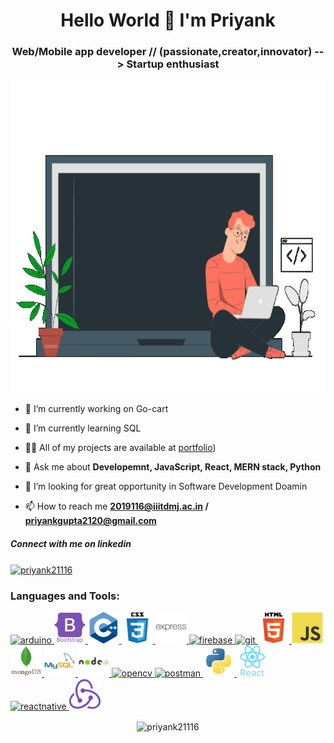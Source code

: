<!-- # Hello, folks! <img src="https://raw.githubusercontent.com/MartinHeinz/MartinHeinz/master/wave.gif" width="30px"> -->
<!--  ![hey](./prk2.gif) -->


<!-- ![homecoding](https://user-images.githubusercontent.com/66053665/193421288-cfc5401d-8362-49a5-9402-1bcceda4eb4f.gif) -->



<h1 align="center">Hello World 👋 I'm Priyank</h1>
<h3 align="center">Web/Mobile app developer // (passionate,creator,innovator) --> Startup enthusiast</h3>

<!--  <p align="center">![hey](./homecoding.gif)  </p> -->
 
 <p align="center">
  <img width="600" height="500" src="./homecoding.gif">
</p>
 
 <p align ="left">

- 🔭 I’m currently working on Go-cart

- 🌱 I’m currently learning SQL

- 👨‍💻 All of my projects are available at [portfolio](https://priyankgupta.netlify.app/))

- 💬 Ask me about **Developemnt, JavaScript, React, MERN stack, Python**

- 🤔 I’m looking for great opportunity in Software Development Doamin

- 📫 How to reach me **2019116@iiitdmj.ac.in / priyankgupta2120@gmail.com**
 
 
 
 <span><h5 align="left">Connect with me on linkedin </h5></span>
<span >
<a href="https://linkedin.com/in/priyank21116" target="blank"><img align="center" src="https://raw.githubusercontent.com/rahuldkjain/github-profile-readme-generator/master/src/images/icons/Social/linked-in-alt.svg" alt="priyank21116" height="30" width="40" /></a>
</span>

<h3 align="left">Languages and Tools:</h3>
<p align="left"> <a href="https://www.arduino.cc/" target="_blank" rel="noreferrer"> <img src="https://cdn.worldvectorlogo.com/logos/arduino-1.svg" alt="arduino" width="50" height="50"/> </a> <a href="https://getbootstrap.com" target="_blank" rel="noreferrer"> <img src="https://raw.githubusercontent.com/devicons/devicon/master/icons/bootstrap/bootstrap-plain-wordmark.svg" alt="bootstrap"width="50" height="50"/> </a> <a href="https://www.w3schools.com/cpp/" target="_blank" rel="noreferrer"> <img src="https://raw.githubusercontent.com/devicons/devicon/master/icons/cplusplus/cplusplus-original.svg" alt="cplusplus" width="50" height="50"/> </a> <a href="https://www.w3schools.com/css/" target="_blank" rel="noreferrer"> <img src="https://raw.githubusercontent.com/devicons/devicon/master/icons/css3/css3-original-wordmark.svg" alt="css3" width="50" height="50"/> </a> <a href="https://expressjs.com" target="_blank" rel="noreferrer"> <img src="https://raw.githubusercontent.com/devicons/devicon/master/icons/express/express-original-wordmark.svg" alt="express" width="50" height="50"/> </a> <a href="https://firebase.google.com/" target="_blank" rel="noreferrer"> <img src="https://www.vectorlogo.zone/logos/firebase/firebase-icon.svg" alt="firebase" width="50" height="50"/> </a> <a href="https://git-scm.com/" target="_blank" rel="noreferrer"> <img src="https://www.vectorlogo.zone/logos/git-scm/git-scm-icon.svg" alt="git" width="50" height="50"/> </a> <a href="https://www.w3.org/html/" target="_blank" rel="noreferrer"> <img src="https://raw.githubusercontent.com/devicons/devicon/master/icons/html5/html5-original-wordmark.svg" alt="html5" width="50" height="50"/> </a> <a href="https://developer.mozilla.org/en-US/docs/Web/JavaScript" target="_blank" rel="noreferrer"> <img src="https://raw.githubusercontent.com/devicons/devicon/master/icons/javascript/javascript-original.svg" alt="javascript" width="50" height="50"/> </a> <a href="https://www.mongodb.com/" target="_blank" rel="noreferrer"> <img src="https://raw.githubusercontent.com/devicons/devicon/master/icons/mongodb/mongodb-original-wordmark.svg" alt="mongodb" width="50" height="50"/> </a> <a href="https://www.mysql.com/" target="_blank" rel="noreferrer"> <img src="https://raw.githubusercontent.com/devicons/devicon/master/icons/mysql/mysql-original-wordmark.svg" alt="mysql" width="50" height="50"/> </a> <a href="https://nodejs.org" target="_blank" rel="noreferrer"> <img src="https://raw.githubusercontent.com/devicons/devicon/master/icons/nodejs/nodejs-original-wordmark.svg" alt="nodejs" width="50" height="50"/> </a> <a href="https://opencv.org/" target="_blank" rel="noreferrer"> <img src="https://www.vectorlogo.zone/logos/opencv/opencv-icon.svg" alt="opencv" width="50" height="50"/> </a> <a href="https://postman.com" target="_blank" rel="noreferrer"> <img src="https://www.vectorlogo.zone/logos/getpostman/getpostman-icon.svg" alt="postman" width="50" height="50"/> </a> <a href="https://www.python.org" target="_blank" rel="noreferrer"> <img src="https://raw.githubusercontent.com/devicons/devicon/master/icons/python/python-original.svg" alt="python" width="50" height="50"/> </a> <a href="https://reactjs.org/" target="_blank" rel="noreferrer"> <img src="https://raw.githubusercontent.com/devicons/devicon/master/icons/react/react-original-wordmark.svg" alt="react" width="50" height="50"/> </a> <a href="https://reactnative.dev/" target="_blank" rel="noreferrer"> <img src="https://reactnative.dev/img/header_logo.svg" alt="reactnative" width="50" height="50"/> </a> <a href="https://redux.js.org" target="_blank" rel="noreferrer"> <img src="https://raw.githubusercontent.com/devicons/devicon/master/icons/redux/redux-original.svg" alt="redux" width="50" height="50"/> </a> 
<!--  <a href="https://www.typescriptlang.org/" target="_blank" rel="noreferrer">  -->
<!--  <img src="https://raw.githubusercontent.com/devicons/devicon/master/icons/typescript/typescript-original.svg" alt="typescript" width="50" height="50"/> </a> --></p> 

<p align="center"><img align="center" src="https://github-readme-stats.vercel.app/api/top-langs?username=priyank21116&show_icons=true&locale=en&layout=compact" alt="priyank21116" /></p>


